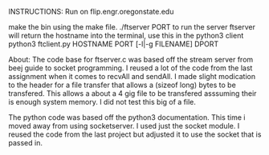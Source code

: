INSTRUCTIONS:
Run on flip.engr.oregonstate.edu

make the bin using the make file.
./ftserver PORT to run the server
ftserver will return the hostname into the terminal, use this in the python3 client
python3 ftclient.py HOSTNAME PORT [-l|-g FILENAME] DPORT

About:
The code base for ftserver.c was based off the stream server from beej guide to socket programming. I reused
a lot of the code from the last assignment when it comes to recvAll and sendAll. I made slight modication to the header for a file transfer that allows
a (sizeof long) bytes to be transfered. This allows a about a 4 gig file to be transfered asssuming their is enough system memory. I did not test this big of a file.

The python code was based off the python3 documentation. This time i moved away from using socketserver. I used just the socket module. I reused the code from the last
project but adjusted it to use the socket that is passed in.


